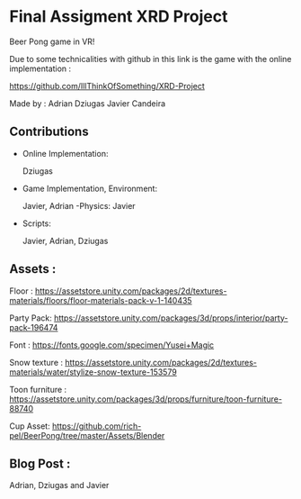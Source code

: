 # Final Assigment XRD Project
Beer Pong game in VR!

Due to some technicalities with github in this link is the game with the online implementation :

https://github.com/IllThinkOfSomething/XRD-Project

Made by :
Adrian
Dziugas
Javier Candeira
## Contributions
- Online Implementation:

     Dziugas
- Game Implementation, Environment:

     Javier, Adrian
-Physics:
    Javier
    
- Scripts:

    Javier, Adrian, Dziugas
    
    
## Assets :
Floor : https://assetstore.unity.com/packages/2d/textures-materials/floors/floor-materials-pack-v-1-140435

Party Pack: https://assetstore.unity.com/packages/3d/props/interior/party-pack-196474

Font : https://fonts.google.com/specimen/Yusei+Magic

Snow texture : https://assetstore.unity.com/packages/2d/textures-materials/water/stylize-snow-texture-153579

Toon furniture : https://assetstore.unity.com/packages/3d/props/furniture/toon-furniture-88740

Cup Asset: https://github.com/rich-pel/BeerPong/tree/master/Assets/Blender

## Blog Post :

Adrian, Dziugas and Javier

